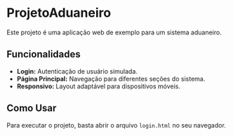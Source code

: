# ProjetoAduaneiro

Este projeto é uma aplicação web de exemplo para um sistema aduaneiro.

## Funcionalidades
- **Login:** Autenticação de usuário simulada.
- **Página Principal:** Navegação para diferentes seções do sistema.
- **Responsivo:** Layout adaptável para dispositivos móveis.

## Como Usar
Para executar o projeto, basta abrir o arquivo `login.html` no seu navegador.